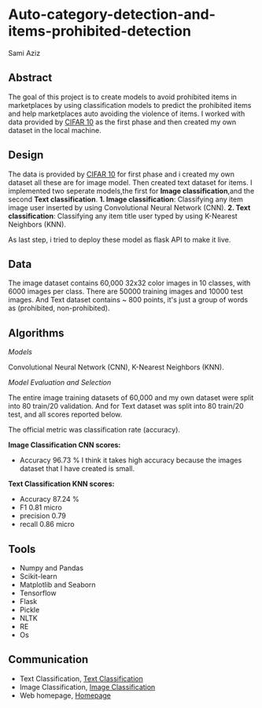 # Auto-category-detection-and-items-prohibited-detection
Sami Aziz

## Abstract
The goal of this project is to create models to avoid prohibited items in marketplaces by using classification models to predict the prohibited items and help marketplaces auto avoiding the violence of items. I worked with data provided by [CIFAR 10](https://www.cs.toronto.edu/~kriz/cifar.html) as the first phase and then created my own dataset in the local machine. 

## Design
The data is provided by [CIFAR 10](https://www.cs.toronto.edu/~kriz/cifar.html) for first phase and i created my own dataset all these are for image model. Then created text dataset for items.
I implemented two seperate models,the first for  **Image classification**,and the second **Text classification**. 
**1. Image classification**: Classifying any item image user inserted by using Convolutional Neural Network (CNN).
**2. Text classification**: Classifying any item title user typed by using K-Nearest Neighbors (KNN).

As last step, i tried to deploy these model as flask API to make it live.

## Data
The image dataset contains 60,000 32x32 color images in 10 classes, with 6000 images per class. There are 50000 training images and 10000 test images. And Text dataset contains ~ 800 points, it's just a group of words as (prohibited, non-prohibited). 

## Algorithms

*Models*
  
Convolutional Neural Network (CNN), K-Nearest Neighbors (KNN).

*Model Evaluation and Selection*
  
The entire image training datasets of 60,000 and my own dataset were split into 80 train/20 validation. And for Text dataset was split into 80 train/20 test, and all scores reported below.

The official metric was classification rate (accuracy).

**Image Classification CNN scores:** 
   -  Accuracy 96.73 %
    I think it takes high accuracy because the images dataset that I have created is small.

**Text Classification KNN scores:** 
   - Accuracy 87.24 %
   - F1 0.81 micro
   - precision 0.79
   - recall 0.86 micro

## Tools
- Numpy and Pandas
- Scikit-learn
- Matplotlib and Seaborn
- Tensorflow
- Flask
- Pickle
- NLTK
- RE
- Os

## Communication
- Text Classification, [Text Classification](https://github.com/SamiAziz/Auto-category-detection-and-items-prohibited-detection/blob/main/assets/text_classification.png)
- Image Classification, [Image Classification](https://github.com/SamiAziz/Auto-category-detection-and-items-prohibited-detection/blob/main/assets/image_classification.png)
- Web homepage, [Homepage](https://github.com/SamiAziz/Auto-category-detection-and-items-prohibited-detection/blob/main/assets/homepage.png)
